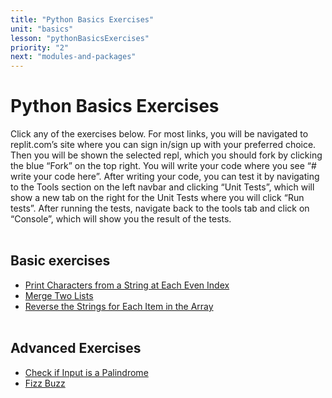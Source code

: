 ```yaml
---
title: "Python Basics Exercises"
unit: "basics"
lesson: "pythonBasicsExercises"
priority: "2"
next: "modules-and-packages"
---
```


# Python Basics Exercises

Click any of the exercises below. For most links, you will be navigated to replit.com’s site where you can sign in/sign up with your preferred choice. Then you will be shown the selected repl, which you should fork by clicking the blue “Fork” on the top right. You will write your code where you see “# write your code here”. After writing your code, you can test it by navigating to the Tools section on the left navbar and clicking “Unit Tests”, which will show a new tab on the right for the Unit Tests where you will click “Run tests”. After running the tests, navigate back to the tools tab and click on “Console”, which will show you the result of the tests.
<br><br>

## Basic exercises

- [Print Characters from a String at Each Even Index](https://replit.com/@Vennbury/EvenIndices#main.py)
- [Merge Two Lists](https://replit.com/@Vennbury/MergeTwoLists#main.py)
- [Reverse the Strings for Each Item in the Array](https://replit.com/@Vennbury/ReverseStringsInArray#main.py)
  <br><br>

## Advanced Exercises

- [Check if Input is a Palindrome](https://leetcode.com/problems/valid-palindrome/)
- [Fizz Buzz](https://leetcode.com/problems/fizz-buzz/)
